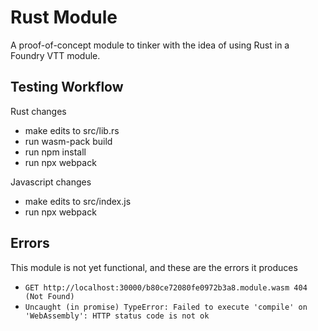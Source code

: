 # Rust Module
A proof-of-concept module to tinker with the idea of using Rust in a Foundry VTT module.

## Testing Workflow
Rust changes
- make edits to src/lib.rs
- run wasm-pack build
- run npm install
- run npx webpack

Javascript changes
- make edits to src/index.js
- run npx webpack

## Errors
This module is not yet functional, and these are the errors it produces
- `GET http://localhost:30000/b80ce72080fe0972b3a8.module.wasm 404 (Not Found)`
- `Uncaught (in promise) TypeError: Failed to execute 'compile' on 'WebAssembly': HTTP status code is not ok`